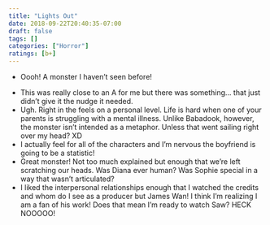 ```yaml
---
title: "Lights Out"
date: 2018-09-22T20:40:35-07:00
draft: false
tags: []
categories: ["Horror"]
ratings: [b+]
---
```


* Oooh! A monster I haven’t seen before!
<!--more-->
* This was really close to an A for me but there was something… that just didn’t give it the nudge it needed.
* Ugh. Right in the feels on a personal level. Life is hard when one of your parents is struggling with a mental illness. Unlike Babadook, however, the monster isn’t intended as a metaphor. Unless that went sailing right over my head? XD 
* I actually feel for all of the characters and I’m nervous the boyfriend is going to be a statistic!
* Great monster! Not too much explained but enough that we’re left scratching our heads. Was Diana ever human? Was Sophie special in a way that wasn’t articulated?
* I liked the interpersonal relationships enough that I watched the credits and whom do I see as a producer but James Wan! I think I’m realizing I am a fan of his work! Does that mean I’m ready to watch Saw? HECK NOOOOO!
